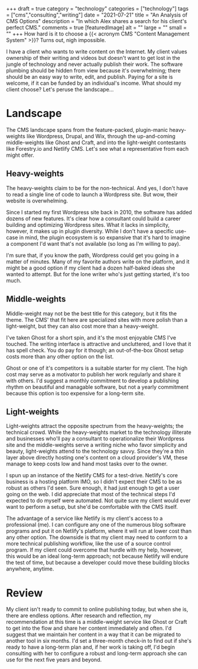 +++
draft = true
category = "technology"
categories = ["technology"]
tags = ["cms","consulting","writing"]
date = "2021-07-21"
title = "An Analysis of CMS Options"
description = "In which Alex shares a search for his client's perfect CMS."
comments = true
[featuredImage]
  alt = ""
  large = ""
  small = ""
+++
How hard is it to choose a {{< acronym CMS "Content Management System" >}}? Turns out, nigh impossible.

I have a client who wants to write content on the Internet. My client values ownership of their writing and videos but doesn't want to get lost in the jungle of technology and never actually publish their work. The software plumbing should be hidden from view because it's overwhelming; there should be an easy way to write, edit, and publish. Paying for a site is welcome, if it can be funded by an individual's income. What should my client choose? Let's peruse the landscape...

# Landscape

The CMS landscape spans from the feature-packed, plugin-manic heavy-weights like Wordpress, Drupal, and Wix, through the up-and-coming middle-weights like Ghost and Craft, and into the light-weight contestants like Forestry.io and Netlify CMS. Let's see what a representative from each might offer.

## Heavy-weights

The heavy-weights claim to be for the non-technical. And yes, I don't have to read a single line of code to launch a Wordpress site. But wow, their website is overwhelming.

Since I started my first Wordpress site back in 2010, the software has added dozens of new features. It's clear how a consultant could build a career building and optimizing Wordpress sites. What it lacks in simplicity, however, it makes up in plugin diversity. While I don't have a specific use-case in mind, the plugin ecosystem is so expansive that it's hard to imagine a component I'd want that's not available (so long as I'm willing to pay).

I'm sure that, if you know the path, Wordpress could get you going in a matter of minutes. Many of my favorite authors write on the platform, and it might be a good option if my client had a dozen half-baked ideas she wanted to attempt. But for the lone writer who's just getting started, it's too much.

## Middle-weights

Middle-weight may not be the best title for this category, but it fits the theme. The CMS' that fit here are specialized sites with more polish than a light-weight, but they can also cost more than a heavy-weight.

I've taken Ghost for a short spin, and it's the most enjoyable CMS I've touched. The writing interface is attractive and uncluttered, and I love that it has spell check. You do pay for it though; an out-of-the-box Ghost setup costs more than any other option on the list.

Ghost or one of it's competitors is a suitable starter for my client. The high cost may serve as a motivator to publish her work regularly and share it with others. I'd suggest a monthly commitment to develop a publishing rhythm on beautiful and managable software, but not a yearly commitment because this option is too expensive for a long-term site.

## Light-weights

Light-weights attract the opposite spectrum from the heavy-weights; the technical crowd. While the heavy-weights market to the technology illiterate and businesses who'll pay a consultant to operationalize their Wordpress site and the middle-weights serve a writing niche who favor simplicity and beauty, light-weights attend to the technology savvy. Since they're a thin layer above directly hosting one's content on a cloud provider's VM, these manage to keep costs low and hand most tasks over to the owner.

I spun up an instance of the Netlify CMS for a test-drive. Netlify's core business is a hosting platform IMO, so I didn't expect their CMS to be as robust as others I'd seen. Sure enough, it had just enough to get a user going on the web. I did appreciate that most of the technical steps I'd expected to do myself were automated. Not quite sure my client would ever want to perform a setup, but she'd be comfortable with the CMS itself.

The advantage of a service like Netlify is my client's access to a professional (me). I can configure any one of the numerous blog software programs and put it on Netlify's platform, where it will run at lower cost than any other option. The downside is that my client may need to conform to a more technical publishing workflow, like the use of a source control program. If my client could overcome that hurdle with my help, however, this would be an ideal long-term approach; not because Netlify will endure the test of time, but because a developer could move these building blocks anywhere, anytime.

# Review

My client isn't ready to commit to online publishing today, but when she is, there are endless options. After research and reflection, my recommendation at this time is a middle-weight service like Ghost or Craft to get into the flow and share her content immediately and often. I'd suggest that we maintain her content in a way that it can be migrated to another tool in six months. I'd set a three-month check-in to find out if she's ready to have a long-term plan and, if her work is taking off, I'd begin consulting with her to configure a robust and long-term approach she can use for the next five years and beyond.
